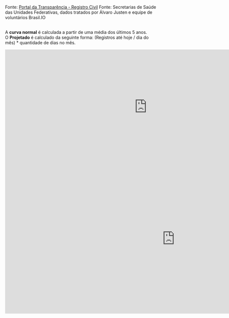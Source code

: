 [](https://davidscamurca.github.io/tracking-excess-deaths)

Fonte: [Portal da Transparência - Registro Civil](https://transparencia.registrocivil.org.br/registros)
Fonte: Secretarias de Saúde das Unidades Federativas, dados tratados por Álvaro Justen e equipe de voluntários Brasil.IO
<br><br>

A **curva normal** é calculada a partir de uma média dos últimos 5 anos. <br>
O **Projetado** é calculado da seguinte forma: (Registros até hoje / dia do mês) * quantidade de dias no mês.<br> 

<iframe width="925.5" height="372.5" seamless frameborder="0" scrolling="no" src="https://docs.google.com/spreadsheets/d/e/2PACX-1vQZFztIR4SJeSNrZwCzNP6lOkbIdwDIA5L1e_Qwn1dlUVD_iqXSgW3ff-qnZDKTtImbf1tnmS7ChnuU/pubchart?oid=634226051&amp;format=interactive"></iframe>

<br>
<iframe width="1108" height="488" seamless frameborder="0" scrolling="no" src="https://docs.google.com/spreadsheets/d/e/2PACX-1vQZFztIR4SJeSNrZwCzNP6lOkbIdwDIA5L1e_Qwn1dlUVD_iqXSgW3ff-qnZDKTtImbf1tnmS7ChnuU/pubchart?oid=1891482709&amp;format=interactive"></iframe>
